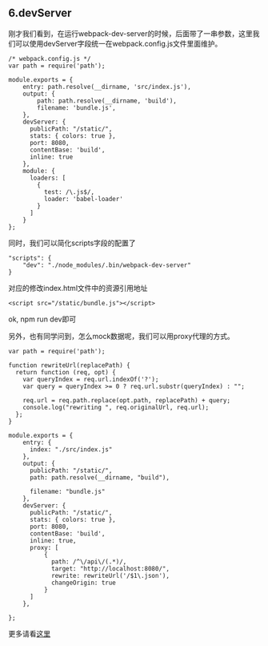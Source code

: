 
## 6.devServer

刚才我们看到，在运行webpack-dev-server的时候，后面带了一串参数，这里我们可以使用devServer字段统一在webpack.config.js文件里面维护。

```
/* webpack.config.js */
var path = require('path');

module.exports = {
    entry: path.resolve(__dirname, 'src/index.js'),
    output: {
        path: path.resolve(__dirname, 'build'),
        filename: 'bundle.js',
    },
    devServer: {
      publicPath: "/static/",
      stats: { colors: true },
      port: 8080,
      contentBase: 'build',
      inline: true
    },
    module: {
      loaders: [
        {
          test: /\.js$/,
          loader: 'babel-loader'
        }
      ]
    }
};

```

同时，我们可以简化scripts字段的配置了
```
"scripts": {
    "dev": "./node_modules/.bin/webpack-dev-server"
}
```

对应的修改index.html文件中的资源引用地址
```
<script src="/static/bundle.js"></script>
```

ok, npm run dev即可

另外，也有同学问到，怎么mock数据呢，我们可以用proxy代理的方式。


```
var path = require('path');

function rewriteUrl(replacePath) {
  return function (req, opt) {
    var queryIndex = req.url.indexOf('?');
    var query = queryIndex >= 0 ? req.url.substr(queryIndex) : "";

    req.url = req.path.replace(opt.path, replacePath) + query;
    console.log("rewriting ", req.originalUrl, req.url);
  };
}

module.exports = {
    entry: {
      index: "./src/index.js"
    },
    output: {
      publicPath: "/static/",
      path: path.resolve(__dirname, "build"),

      filename: "bundle.js"
    },
    devServer: {
      publicPath: "/static/",
      stats: { colors: true },
      port: 8080,
      contentBase: 'build',
      inline: true,
      proxy: [
          {
            path: /^\/api\/(.*)/,
            target: "http://localhost:8080/",
            rewrite: rewriteUrl('/$1\.json'),
            changeOrigin: true
          }
      ]
    },

};

```

更多请看[这里](http://webpack.github.io/docs/webpack-dev-server.html)